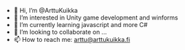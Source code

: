 - 👋 Hi, I’m @ArttuKuikka
- 👀 I’m interested in Unity game development and winforms
- 🌱 I’m currently learning javascript and more C#
- 💞️ I’m looking to collaborate on ...
- 📫 How to reach me: arttu@arttukuikka.fi

<!---
ArttuKuikka/ArttuKuikka is a ✨ special ✨ repository because its `README.md` (this file) appears on your GitHub profile.
You can click the Preview link to take a look at your changes.
--->
